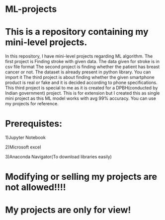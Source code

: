 # ML-projects
# This is a repository containing my mini-level projects.
In this repository, I have mini-level projects regarding ML algorithm.
The first project is Finding stroke with given data. The data given for stroke is in csv file format
The second project is finding whether the patient has breast cancer or not. The dataset is already present in python library. You can import it
The third project is about finding whether the given smartphone product is real or fake and it is decided according to phone specifications.
This third project is special to me as it is created for a DPBH(conducted by Indian government) project. This is for extension but I created this as single mini project as this ML model works with avg 99% accuracy.
You can use my projects for reference.
# Prerequistes:
1)Jupyter Notebook

2)Microsoft excel

3)Anaconda Navigator(To download libraries easily)

# Modifying or selling my projects are not allowed!!!!
# My projects are only for view!
